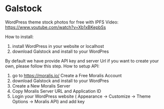 # Galstock
WordPress theme stock photos for free with IPFS
Video: https://www.youtube.com/watch?v=Xb1xBKepbSs

How to install:
1. install WordPress in your website or localhost
2. download Galstock and install to your WordPres 

By default we have provide API key and server Url if you want to create your own, please follow this step.
How to setup API:
1. go to https://moralis.io/ Create a Free Moralis Account
2. download Galstock and install to your WordPres
3. Create a New Moralis Server
4. Copy Moralis Server URL and Application ID
5. Login your WordPress website ( Appearance -> Customize -> Theme Options -> Moralis API) and add key






